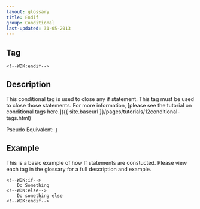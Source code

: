 ```yaml
---
layout: glossary
title: Endif
group: Conditional
last-updated: 31-05-2013
---
```



## Tag

`<!--WDK:endif-->`

## Description

This conditional tag is used to close any if statement. This tag must be used to close those statements.
For more information, [please see the tutorial on conditional tags here.]({{ site.baseurl }}/pages/tutorials/12conditional-tags.html)

Pseudo Equivalent:
`}`

## Example
This is a basic example of how If statements are constucted. Please view each tag in the glossary for a full description and example.

~~~
<!--WDK:if-->
	Do Something
<!--WDK:else-->
	Do something else
<!--WDK:endif-->
~~~